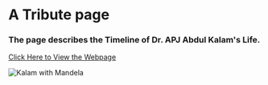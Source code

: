 # A Tribute page

### The page describes the Timeline of Dr. APJ Abdul Kalam's Life.

[Click Here to View the Webpage](https://dazzling-meninsky-a5e701.netlify.app/)

![Kalam with Mandela](https://i.postimg.cc/g2dGRDVc/Kalam-with-Mandela.png)
